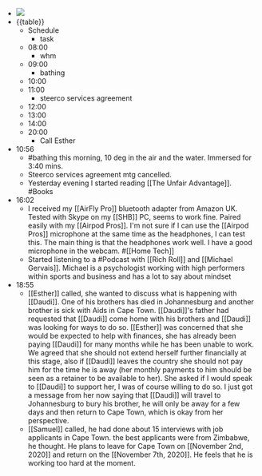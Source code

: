- ![](https://firebasestorage.googleapis.com/v0/b/firescript-577a2.appspot.com/o/imgs%2Fapp%2FDavidsroam%2FPEpu-ME1Xj.png?alt=media&token=06d8d365-1781-4efd-b24c-001e0d14f57d)
- {{table}}
    - Schedule
        - task
    - 08:00
        - whm
    - 09:00
        - bathing
    - 10:00
    - 11:00
        - steerco services agreement
    - 12:00
    - 13:00
    - 14:00
    - 20:00
        - Call Esther
-  10:56
    - #bathing this morning, 10 deg in the air and the water. Immersed for 3:40 mins.
    - Steerco services agreement mtg cancelled.
    - Yesterday evening I started reading [[The Unfair Advantage]]. #Books
- 16:02
    - I received my [[AirFly Pro]] bluetooth adapter from Amazon UK. Tested with Skype on my [[SHB]]  PC, seems to work fine. Paired easily with my [[Airpod Pros]]. I'm not sure if I can use the [[Airpod Pros]] microphone at the same time as the headphones, I can test this. The main thing is that the headphones work well. I have a good microphone in the webcam. #[[Home Tech]]
    - Started listening to a #Podcast with [[Rich Roll]] and [[Michael Gervais]]. Michael is a psychologist working with high performers within sports and business and has a lot to say about mindset 
- 18:55
    - [[Esther]] called, she wanted to discuss what is happening with [[Daudi]]. One of his brothers has died in Johannesburg and another brother is sick with Aids in Cape Town. [[Daudi]]'s father had requested that [[Daudi]] come home with his brothers and [[Daudi]] was looking for ways to do so. [[Esther]] was concerned that she would be expected to help with finances, she has already been paying [[Daudi]] for many months while he has been unable to work. We agreed that she should not extend herself further financially at this stage, also if [[Daudi]] leaves the country she should not pay him for the time he is away (her monthly payments to him should be seen as a retainer to be available to her). She asked if I would speak to [[Daudi]] to support her, I was of course willing to do so. I just got a message from her now saying that [[Daudi]] will travel to Johannesburg to bury his brother, he will only be away for a few days and then return to Cape Town, which is okay from her perspective.
    - [[Samuel]] called, he had done about 15 interviews with job applicants in Cape Town. the best applicants were from Zimbabwe, he thought.  He plans to leave for Cape Town on [[November 2nd, 2020]] and return on the [[November 7th, 2020]]. He feels that he is working too hard at the moment.
